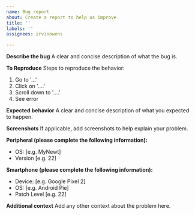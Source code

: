 ```yaml
---
name: Bug report
about: Create a report to help us improve
title: ''
labels: ''
assignees: irvinowens

---
```


**Describe the bug**
A clear and concise description of what the bug is.

**To Reproduce**
Steps to reproduce the behavior:
1. Go to '...'
2. Click on '....'
3. Scroll down to '....'
4. See error

**Expected behavior**
A clear and concise description of what you expected to happen.

**Screenshots**
If applicable, add screenshots to help explain your problem.

**Peripheral (please complete the following information):**
 - OS: [e.g. MyNewt]
 - Version [e.g. 22]

**Smartphone (please complete the following information):**
 - Device: [e.g. Google Pixel 2]
 - OS: [e.g. Android Pie]
 - Patch Level [e.g. 22]

**Additional context**
Add any other context about the problem here.
